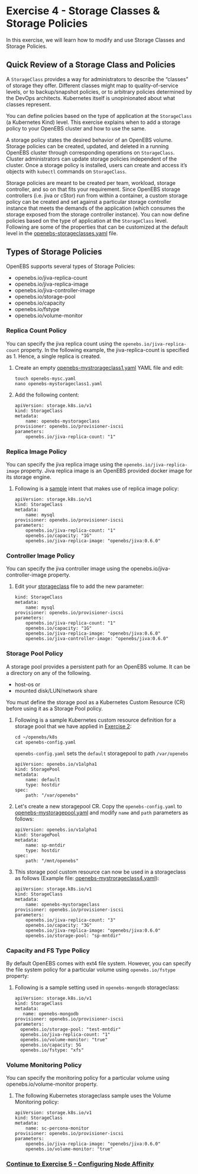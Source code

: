 # Exercise 4 - Storage Classes & Storage Policies

In this exercise, we will learn how to modify and use Storage Classes and Storage Policies.

## Quick Review of a Storage Class and Policies

A `StorageClass` provides a way for administrators to describe the “classes” of storage they offer. Different classes might map to quality-of-service levels, or to backup/snapshot policies, or to arbitrary policies determined by the DevOps architects. Kubernetes itself is unopinionated about what classes represent. 

You can define policies based on the type of application at the `StorageClass` (a Kubernetes Kind) level. This exercise explains when to add a storage policy to your OpenEBS cluster and how to use the same.

A storage policy states the desired behavior of an OpenEBS volume. Storage policies can be created, updated, and deleted in a running OpenEBS cluster through corresponding operations on `StorageClass`. Cluster administrators can update storage policies independent of the cluster. Once a storage policy is installed, users can create and access it’s objects with `kubectl` commands on `StorageClass`.

Storage policies are meant to be created per team, workload, storage controller, and so on that fits your requirement. Since OpenEBS storage controllers (i.e. jiva or cStor) run from within a container, a custom storage policy can be created and set against a particular storage controller instance that meets the demands of the application (which consumes the storage exposed from the storage controller instance). You can now define policies based on the type of application at the `StorageClass` level. Following are some of the properties that can be customized at the default level in the [openebs-storageclasses.yaml](openebs-storageclasses.yaml) file.

## Types of Storage Policies
OpenEBS supports several types of Storage Policies:

- openebs.io/jiva-replica-count
- openebs.io/jiva-replica-image
- openebs.io/jiva-controller-image
- openebs.io/storage-pool
- openebs.io/capacity
- openebs.io/fstype
- openebs.io/volume-monitor

### Replica Count Policy

You can specify the jiva replica count using the `openebs.io/jiva-replica-count` property. In the following example, the jiva-replica-count is specified as 1. Hence, a single replica is created.

1.  Create an empty [openebs-mystrorageclass1.yaml](openebs-mystorageclass1.yaml) YAML file and edit:

    ```
    touch openebs-mysc.yaml
    nano openebs-mystorageclass1.yaml
    ```

2.  Add the following content:
    
    ```
    apiVersion: storage.k8s.io/v1
    kind: StorageClass
    metadata:
        name: openebs-mystorageclass
    provisioner: openebs.io/provisioner-iscsi
    parameters:
        openebs.io/jiva-replica-count: "1"
    ```

### Replica Image Policy
You can specify the jiva replica image using the `openebs.io/jiva-replica-image` property.
Jiva replica image is an OpenEBS provided docker image for its storage engine.

1.  Following is a [sample](openebs-mystorageclass2.yaml) intent that makes use of replica image policy:
    
    ```
    apiVersion: storage.k8s.io/v1
    kind: StorageClass
    metadata:
        name: mysql
    provisioner: openebs.io/provisioner-iscsi
    parameters:
        openebs.io/jiva-replica-count: "1"
        openebs.io/capacity: "1G"
        openebs.io/jiva-replica-image: "openebs/jiva:0.6.0"
     ```

### Controller Image Policy
You can specify the jiva controller image using the openebs.io/jiva-controller-image property.

1.  Edit your [storageclass](openebs-mystorageclass3.yaml) file to add the new parameter:

    ```
    kind: StorageClass
    metadata:
        name: mysql
    provisioner: openebs.io/provisioner-iscsi
    parameters:
        openebs.io/jiva-replica-count: "1"
        openebs.io/capacity: "1G"
        openebs.io/jiva-replica-image: "openebs/jiva:0.6.0"
        openebs.io/jiva-controller-image: "openebs/jiva:0.6.0"
    ```

### Storage Pool Policy
A storage pool provides a persistent path for an OpenEBS volume. It can be a directory on any of the following.

- host-os or
- mounted disk/LUN/network share

You must define the storage pool as a Kubernetes Custom Resource (CR) before using it as a Storage Pool policy.

1.  Following is a sample Kubernetes custom resource definition for a storage pool that we have applied in [Exercise 2](../exercise-2/README.md):

    ```
    cd ~/openebs/k8s
    cat openebs-config.yaml
    ```
    
    `openebs-config.yaml` sets the `default` storagepool to path `/var/openebs`
    
    ```
    apiVersion: openebs.io/v1alpha1
    kind: StoragePool
    metadata:
        name: default
        type: hostdir
    spec:
        path: "/var/openebs"
    ```
    
2.  Let's create a new storagepool CR. Copy the `openebs-config.yaml` to [openebs-mystoragepool.yaml](openebs-mystoragepool.yaml) and modify `name` and `path` parameters as follows:
    
    ```
    apiVersion: openebs.io/v1alpha1
    kind: StoragePool
    metadata:
        name: sp-mntdir
        type: hostdir
    spec:
        path: "/mnt/openebs"

3.  This storage pool custom resource can now be used in a storageclass as follows (Example file: [openebs-mystrorageclass4.yaml](openebs-mystrorageclass4.yaml)):

    ```
    apiVersion: storage.k8s.io/v1
    kind: StorageClass
    metadata:
        name: openebs-mystorageclass
    provisioner: openebs.io/provisioner-iscsi
    parameters:
        openebs.io/jiva-replica-count: "3"
        openebs.io/capacity: "3G"
        openebs.io/jiva-replica-image: "openebs/jiva:0.6.0"
        openebs.io/storage-pool: "sp-mntdir"
    ```

### Capacity and FS Type Policy
By default OpenEBS comes with ext4 file system. However, you can specify the file system policy for a particular volume using `openebs.io/fstype` property:

1.  Following is a sample setting used in `openebs-mongodb` storageclass:
    
    ```
    apiVersion: storage.k8s.io/v1
    kind: StorageClass
    metadata:
       name: openebs-mongodb
    provisioner: openebs.io/provisioner-iscsi
    parameters:
      openebs.io/storage-pool: "test-mntdir"
      openebs.io/jiva-replica-count: "1"
      openebs.io/volume-monitor: "true"
      openebs.io/capacity: 5G
      openebs.io/fstype: "xfs"

### Volume Monitoring Policy
You can specify the monitoring policy for a particular volume using openebs.io/volume-monitor property.

1.  The following Kubernetes storageclass sample uses the Volume Monitoring policy:

    ```
    apiVersion: storage.k8s.io/v1
    kind: StorageClass
    metadata:
        name: sc-percona-monitor
    provisioner: openebs.io/provisioner-iscsi
    parameters:
        openebs.io/jiva-replica-image: "openebs/jiva:0.6.0"
        openebs.io/volume-monitor: "true"
    ```
   
### [Continue to Exercise 5 - Configuring Node Affinity](../exercise-5/README.md)
